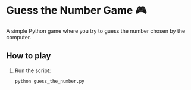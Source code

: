 # Guess the Number Game 🎮

A simple Python game where you try to guess the number chosen by the computer.

## How to play

1. Run the script:  
   ```bash
   python guess_the_number.py
